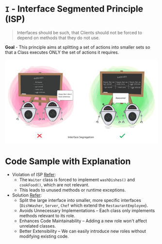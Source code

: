# ```I``` - Interface Segmented Principle (ISP)

> Interfaces should be such, that Clients should not be forced to depend on methods that they do not use.

**Goal** - This principle aims at splitting a set of actions into smaller sets so that a Class executes ONLY the set of actions it requires.

![interface segregation principle.png](../../../images/interface-segmented.png)
  


# Code Sample with Explanation

- Violation of ISP [Refer](../../../code/solidPrinciples/InterfaceSegmentation/InterfaceSegmentationViolation.java):
    - The `Waiter` class is forced to implement `washDishes()` and `cookFood()`, which are not relevant.
    - This leads to unused methods or runtime exceptions.
- Solution [Refer](../../../code/solidPrinciples/InterfaceSegmentation/InterfaceSegmentationFixed.java):
  - Split the large interface into smaller, more specific interfaces (`DishWasher`, `Server`, `Chef` which extend the `RestaurantEmployee`). 
  - Avoids Unnecessary Implementations – Each class only implements methods relevant to its role.
  - Enhances Code Maintainability – Adding a new role won't affect unrelated classes.
  - Better Extensibility – We can easily introduce new roles without modifying existing code.

